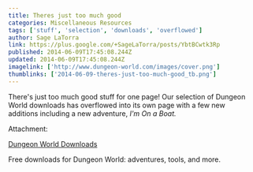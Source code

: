 ```yaml
---
title: Theres just too much good
categories: Miscellaneous Resources
tags: ['stuff', 'selection', 'downloads', 'overflowed']
author: Sage LaTorra
link: https://plus.google.com/+SageLaTorra/posts/YbtBCwtk3Rp
published: 2014-06-09T17:45:08.244Z
updated: 2014-06-09T17:45:08.244Z
imagelink: ['http://www.dungeon-world.com/images/cover.png']
thumblinks: ['2014-06-09-theres-just-too-much-good_tb.png']
---
```


There&#39;s just too much good stuff for one page! Our selection of Dungeon World downloads has overflowed into its own page with a few new additions including a new adventure, <i>I&#39;m On a Boat.</i>


Attachment:

<a href='http://dungeon-world.com/downloads'>Dungeon World Downloads</a>


Free downloads for Dungeon World: adventures, tools, and more.